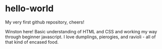 # hello-world
My very first github repository, cheers!

Winston here! Basic understanding of HTML and CSS and working my way through beginner javascript. I love dumplings, pierogies, and ravioli - all of that kind of encased food. 

